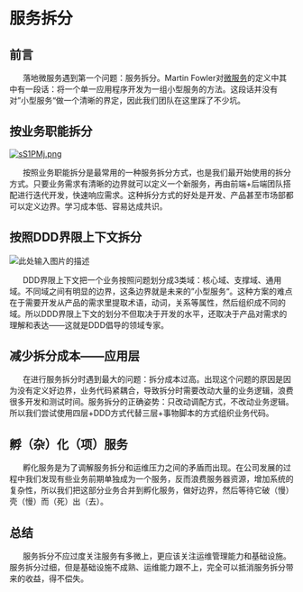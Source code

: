 # 服务拆分


## 前言
&nbsp;&nbsp;&nbsp;&nbsp;&nbsp;&nbsp;落地微服务遇到第一个问题：服务拆分。Martin Fowler对[微服务](https://martinfowler.com/microservices/)的定义中其中有一段话：将一个单一应用程序开发为一组小型服务的方法。这段话并没有对”小型服务“做一个清晰的界定，因此我们团队在这里踩了不少坑。
## 按业务职能拆分
[![sS1PMj.png](https://s3.ax1x.com/2021/01/02/sS1PMj.png)](https://imgchr.com/i/sS1PMj)

&nbsp;&nbsp;&nbsp;&nbsp;&nbsp;&nbsp;按照业务职能拆分是最常用的一种服务拆分方式，也是我们最开始使用的拆分方式。只要业务需求有清晰的边界就可以定义一个新服务，再由前端+后端团队搭配进行迭代开发，快速响应需求。这种拆分方式的好处是开发、产品甚至市场部都可以定义边界。学习成本低、容易达成共识。

## 按照DDD界限上下文拆分
![此处输入图片的描述][1]

&nbsp;&nbsp;&nbsp;&nbsp;&nbsp;&nbsp;DDD界限上下文把一个业务按照问题划分成3类域：核心域、支撑域、通用域。不同域之间有明显的边界，这条边界就是未来的”小型服务“。这种方案的难点在于需要开发从产品的需求里提取术语，动词，关系等属性，然后组织成不同的域。所以DDD界限上下文的划分不但取决于开发的水平，还取决于产品对需求的理解和表达——这就是DDD倡导的领域专家。

## 减少拆分成本——应用层
&nbsp;&nbsp;&nbsp;&nbsp;&nbsp;&nbsp;在进行服务拆分时遇到最大的问题：拆分成本过高。出现这个问题的原因是因为没有定义好边界，业务代码紧耦合，导致拆分时需要改动大量的业务逻辑，浪费很多开发和测试时间。服务拆分的正确姿势：只改动调配方式，不改动业务逻辑。所以我们尝试使用四层+DDD方式代替三层+事物脚本的方式组织业务代码。

## 孵（杂）化（项）服务
&nbsp;&nbsp;&nbsp;&nbsp;&nbsp;&nbsp;孵化服务是为了调解服务拆分和运维压力之间的矛盾而出现。在公司发展的过程中我们发现有些业务前期单独成为一个服务，反而浪费服务器资源，增加系统的复杂性，所以我们把这部分业务合并到孵化服务，做好边界，然后等待它破（慢）壳（慢）而（死）出（去）。

## 总结
&nbsp;&nbsp;&nbsp;&nbsp;&nbsp;&nbsp;服务拆分不应过度关注服务有多微上，更应该关注运维管理能力和基础设施。服务拆分过细，但是基础设施不成熟、运维能力跟不上，完全可以抵消服务拆分带来的收益，得不偿失。

  [1]: https://img-blog.csdnimg.cn/2020021522004528.png

